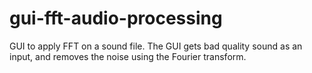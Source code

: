 # gui-fft-audio-processing
GUI to apply FFT on a sound file. The GUI gets bad quality sound as an input, and removes the noise using the Fourier transform.
